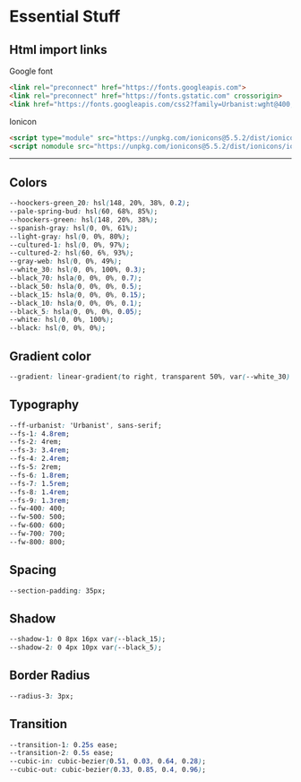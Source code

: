 # Essential Stuff

## Html import links

Google font

``` html
<link rel="preconnect" href="https://fonts.googleapis.com">
<link rel="preconnect" href="https://fonts.gstatic.com" crossorigin>
<link href="https://fonts.googleapis.com/css2?family=Urbanist:wght@400;500;600;700;800&display=swap" rel="stylesheet">
```

Ionicon

``` html
<script type="module" src="https://unpkg.com/ionicons@5.5.2/dist/ionicons/ionicons.esm.js"></script>
<script nomodule src="https://unpkg.com/ionicons@5.5.2/dist/ionicons/ionicons.js"></script>
```

---

## Colors

``` css
--hoockers-green_20: hsl(148, 20%, 38%, 0.2);
--pale-spring-bud: hsl(60, 68%, 85%);
--hoockers-green: hsl(148, 20%, 38%);
--spanish-gray: hsl(0, 0%, 61%);
--light-gray: hsl(0, 0%, 80%);
--cultured-1: hsl(0, 0%, 97%);
--cultured-2: hsl(60, 6%, 93%);
--gray-web: hsl(0, 0%, 49%);
--white_30: hsl(0, 0%, 100%, 0.3);
--black_70: hsla(0, 0%, 0%, 0.7);
--black_50: hsla(0, 0%, 0%, 0.5);
--black_15: hsla(0, 0%, 0%, 0.15);
--black_10: hsla(0, 0%, 0%, 0.1);
--black_5: hsla(0, 0%, 0%, 0.05);
--white: hsl(0, 0%, 100%);
--black: hsl(0, 0%, 0%);
```

## Gradient color

``` css
--gradient: linear-gradient(to right, transparent 50%, var(--white_30) 100%);
```

## Typography

``` css
--ff-urbanist: 'Urbanist', sans-serif;
--fs-1: 4.8rem;
--fs-2: 4rem;
--fs-3: 3.4rem;
--fs-4: 2.4rem;
--fs-5: 2rem;
--fs-6: 1.8rem;
--fs-7: 1.5rem;
--fs-8: 1.4rem;
--fs-9: 1.3rem;
--fw-400: 400;
--fw-500: 500;
--fw-600: 600;
--fw-700: 700;
--fw-800: 800;
```

## Spacing

``` css
--section-padding: 35px;
```

## Shadow

``` css
--shadow-1: 0 8px 16px var(--black_15);
--shadow-2: 0 4px 10px var(--black_5);
```

## Border Radius

``` css
--radius-3: 3px;
```

## Transition

``` css
--transition-1: 0.25s ease;
--transition-2: 0.5s ease;
--cubic-in: cubic-bezier(0.51, 0.03, 0.64, 0.28);
--cubic-out: cubic-bezier(0.33, 0.85, 0.4, 0.96);
```